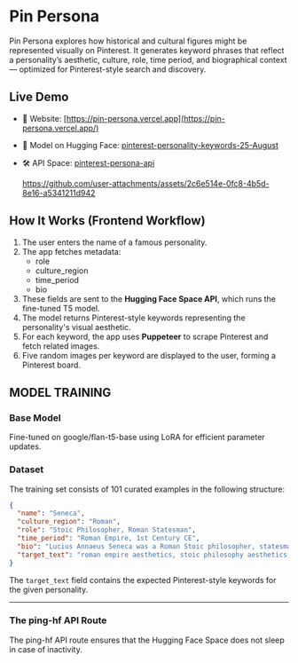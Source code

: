 # Pin Persona

Pin Persona explores how historical and cultural figures might be represented visually on Pinterest. It generates keyword phrases that reflect a personality’s aesthetic, culture, role, time period, and biographical context — optimized for Pinterest-style search and discovery.

## Live Demo

- 🔗 Website: [https://pin-persona.vercel.app](https://pin-persona.vercel.app/)
- 🚀 Model on Hugging Face: [pinterest-personality-keywords-25-August](https://huggingface.co/Amama02/pinterest-personality-keywords-25-August)
- 🛠️ API Space: [pinterest-persona-api](https://huggingface.co/spaces/Amama02/pin-persona-25-august)

  https://github.com/user-attachments/assets/2c6e514e-0fc8-4b5d-8e16-a5341211d942

## How It Works (Frontend Workflow)

1. The user enters the name of a famous personality.
2. The app fetches metadata:
   - role
   - culture_region
   - time_period
   - bio
3. These fields are sent to the **Hugging Face Space API**, which runs the fine-tuned T5 model.
4. The model returns Pinterest-style keywords representing the personality's visual aesthetic.
5. For each keyword, the app uses **Puppeteer** to scrape Pinterest and fetch related images.
6. Five random images per keyword are displayed to the user, forming a Pinterest board.

## MODEL TRAINING

### Base Model

Fine-tuned on google/flan-t5-base using LoRA for efficient parameter updates.

### Dataset

The training set consists of 101 curated examples in the following structure:

```json
{
  "name": "Seneca",
  "culture_region": "Roman",
  "role": "Stoic Philosopher, Roman Statesman",
  "time_period": "Roman Empire, 1st Century CE",
  "bio": "Lucius Annaeus Seneca was a Roman Stoic philosopher, statesman, and advisor to Emperor Nero. He wrote on topics like ethics, virtue, and resilience. His writings include moral letters, tragedies, and philosophical treatises that influenced both ancient and modern thought.",
  "target_text": "roman empire aesthetics, stoic philosophy aesthetics, roman stoicism aesthetics, 1st century rome aesthetics, roman statesman aesthetics, seneca     philosophy aesthetics, roman ethics aesthetics, stoic writings aesthetics, classical philosophy aesthetics"
}
```

The `target_text` field contains the expected Pinterest-style keywords for the given personality.

---

### The ping-hf API Route

The ping-hf API route ensures that the Hugging Face Space does not sleep in case of inactivity.
